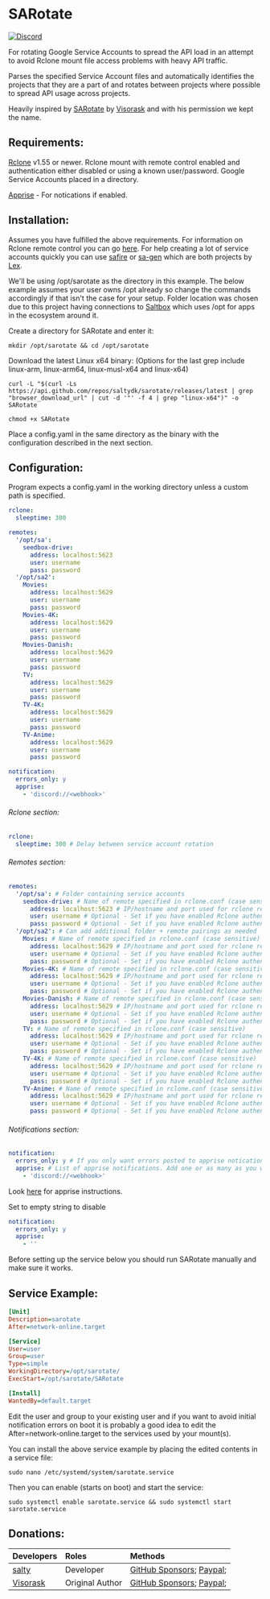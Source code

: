 # SARotate
[![Discord](https://img.shields.io/discord/853755447970758686)](https://discord.gg/ugfKXpFND8)

For rotating Google Service Accounts to spread the API load in an attempt to avoid Rclone mount file access problems with heavy API traffic.

Parses the specified Service Account files and automatically identifies the projects that they are a part of and rotates between projects where possible to spread API usage across projects.

Heavily inspired by [SARotate](https://github.com/Visorask/SARotate) by [Visorask](https://github.com/Visorask) and with his permission we kept the name.

## Requirements:
[Rclone](https://github.com/rclone/rclone) v1.55 or newer.
Rclone mount with remote control enabled and authentication either disabled or using a known user/password.
Google Service Accounts placed in a directory.

[Apprise](https://github.com/caronc/apprise) - For notications if enabled.

## Installation:
Assumes you have fulfilled the above requirements. For information on Rclone remote control you can go [here](https://rclone.org/rc/). For help creating a lot of service accounts quickly you can use [safire](https://github.com/88lex/safire) or [sa-gen](https://github.com/88lex/sa-gen) which are both projects by [Lex](https://github.com/88lex).

We'll be using /opt/sarotate as the directory in this example. The below example assumes your user owns /opt already so change the commands accordingly if that isn't the case for your setup. Folder location was chosen due to this project having connections to [Saltbox](https://github.com/saltyorg/Saltbox) which uses /opt for apps in the ecosystem around it.

Create a directory for SARotate and enter it:
```shell
mkdir /opt/sarotate && cd /opt/sarotate
```
Download the latest Linux x64 binary: (Options for the last grep include linux-arm, linux-arm64, linux-musl-x64 and linux-x64)
```shell
curl -L "$(curl -Ls https://api.github.com/repos/saltydk/sarotate/releases/latest | grep "browser_download_url" | cut -d '"' -f 4 | grep "linux-x64")" -o SARotate
```

```shell
chmod +x SARotate
```

Place a config.yaml in the same directory as the binary with the configuration described in the next section.


## Configuration:
Program expects a config.yaml in the working directory unless a custom path is specified.
```yaml
rclone:
  sleeptime: 300

remotes:
  '/opt/sa':
    seedbox-drive:
      address: localhost:5623
      user: username
      pass: password
  '/opt/sa2':
    Movies:
      address: localhost:5629
      user: username
      pass: password
    Movies-4K:
      address: localhost:5629
      user: username
      pass: password
    Movies-Danish:
      address: localhost:5629
      user: username
      pass: password
    TV:
      address: localhost:5629
      user: username
      pass: password
    TV-4K:
      address: localhost:5629
      user: username
      pass: password
    TV-Anime:
      address: localhost:5629
      user: username
      pass: password

notification:
  errors_only: y
  apprise:
    - 'discord://<webhook>'
```

###### Rclone section:
```yaml
rclone:
  sleeptime: 300 # Delay between service account rotation
```

###### Remotes section:
```yaml
remotes:
  '/opt/sa': # Folder containing service accounts
    seedbox-drive: # Name of remote specified in rclone.conf (case sensitive)
      address: localhost:5623 # IP/hostname and port used for rclone remote control
      user: username # Optional - Set if you have enabled Rclone authentication
      pass: password # Optional - Set if you have enabled Rclone authentication
  '/opt/sa2': # Can add additional folder + remote pairings as needed
    Movies: # Name of remote specified in rclone.conf (case sensitive)
      address: localhost:5629 # IP/hostname and port used for rclone remote control
      user: username # Optional - Set if you have enabled Rclone authentication
      pass: password # Optional - Set if you have enabled Rclone authentication
    Movies-4K: # Name of remote specified in rclone.conf (case sensitive)
      address: localhost:5629 # IP/hostname and port used for rclone remote control
      user: username # Optional - Set if you have enabled Rclone authentication
      pass: password # Optional - Set if you have enabled Rclone authentication
    Movies-Danish: # Name of remote specified in rclone.conf (case sensitive)
      address: localhost:5629 # IP/hostname and port used for rclone remote control
      user: username # Optional - Set if you have enabled Rclone authentication
      pass: password # Optional - Set if you have enabled Rclone authentication
    TV: # Name of remote specified in rclone.conf (case sensitive)
      address: localhost:5629 # IP/hostname and port used for rclone remote control
      user: username # Optional - Set if you have enabled Rclone authentication
      pass: password # Optional - Set if you have enabled Rclone authentication
    TV-4K: # Name of remote specified in rclone.conf (case sensitive)
      address: localhost:5629 # IP/hostname and port used for rclone remote control
      user: username # Optional - Set if you have enabled Rclone authentication
      pass: password # Optional - Set if you have enabled Rclone authentication
    TV-Anime: # Name of remote specified in rclone.conf (case sensitive)
      address: localhost:5629 # IP/hostname and port used for rclone remote control
      user: username # Optional - Set if you have enabled Rclone authentication
      pass: password # Optional - Set if you have enabled Rclone authentication
```

###### Notifications section:
```yaml
notification:
  errors_only: y # If you only want errors posted to apprise notications
  apprise: # List of apprise notifications. Add one or as many as you want
    - 'discord://<webhook>'
```
Look [here](https://github.com/caronc/apprise) for apprise instructions.

Set to empty string to disable
```yaml
notification:
  errors_only: y
  apprise:
    - ''
```

Before setting up the service below you should run SARotate manually and make sure it works.

## Service Example:
```ini
[Unit]
Description=sarotate     
After=network-online.target

[Service]
User=user
Group=user
Type=simple
WorkingDirectory=/opt/sarotate/
ExecStart=/opt/sarotate/SARotate

[Install]
WantedBy=default.target
```
Edit the user and group to your existing user and if you want to avoid initial notification errors on boot it is probably a good idea to edit the After=network-online.target to the services used by your mount(s).

You can install the above service example by placing the edited contents in a service file:
```shell
sudo nano /etc/systemd/system/sarotate.service
```
Then you can enable (starts on boot) and start the service:
```shell
sudo systemctl enable sarotate.service && sudo systemctl start sarotate.service
```

## Donations:
| Developers                              | Roles           | Methods                                                                                           |
|:----------------------------------------|:----------------|:--------------------------------------------------------------------------------------------------|
| [salty](https://github.com/saltydk)     | Developer       | [GitHub Sponsors](https://github.com/sponsors/saltydk); [Paypal](https://www.paypal.me/saltydk);  |
| [Visorask](https://github.com/Visorask) | Original Author | [GitHub Sponsors](https://github.com/sponsors/Visorask); [Paypal](https://paypal.me/RRussell603); |  
